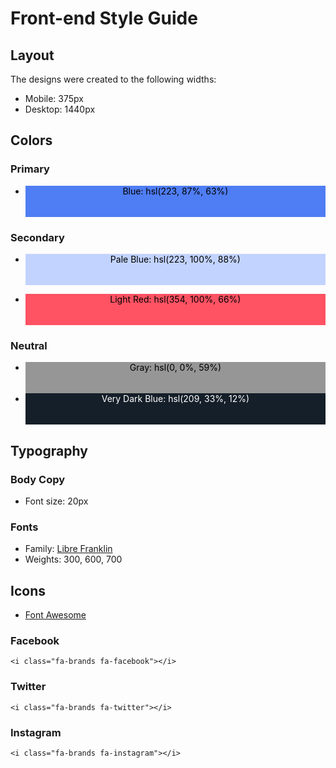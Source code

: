 <style>
    .color-palette{
        color:black;
        width:100%;
        height:50px;
        text-align:center;
    }
</style>

# Front-end Style Guide

## Layout

The designs were created to the following widths:

- Mobile: 375px
- Desktop: 1440px

## Colors

### Primary

- <div class="color-palette" style="background-color:hsl(223, 87%, 63%)"> Blue: hsl(223, 87%, 63%) </div>

### Secondary

- <div class="color-palette" style="background-color: hsl(223, 100%, 88%)"> Pale Blue: hsl(223, 100%, 88%)
</div>

- <div class="color-palette" style="background-color: hsl(354, 100%, 66%)"> Light Red: hsl(354, 100%, 66%) </div>

### Neutral

- <div class="color-palette" style="background-color: hsl(0, 0%, 59%)"> Gray: hsl(0, 0%, 59%) </div>

- <div class="color-palette" style="color:white; background-color: hsl(209, 33%, 12%)"> Very Dark Blue: hsl(209, 33%, 12%)</div>

## Typography

### Body Copy

- Font size: 20px

### Fonts

- Family: [Libre Franklin](https://fonts.google.com/specimen/Libre+Franklin)
- Weights: 300, 600, 700

## Icons

- [Font Awesome](https://fontawesome.com)

### Facebook

    <i class="fa-brands fa-facebook"></i>

### Twitter

    <i class="fa-brands fa-twitter"></i>

### Instagram

    <i class="fa-brands fa-instagram"></i>
